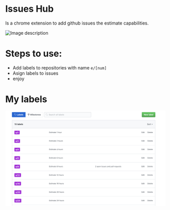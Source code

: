 # Issues Hub
Is a chrome extension to add github issues the estimate capabilities.

![Image description](./imgs/usage.gif)

# Steps to use:
 - Add labels to repositories with name `e/[num]`
 - Asign labels to issues
 - enjoy

# My labels
![Image description](./imgs/labels.png)

